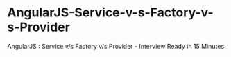 # AngularJS-Service-v-s-Factory-v-s-Provider
 AngularJS : Service v/s Factory v/s Provider - Interview Ready in 15 Minutes
